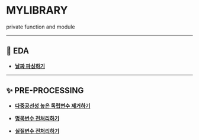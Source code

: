 # MYLIBRARY
private function and module

---

## 🔎 EDA

- [**날짜 파싱하기**](https://github.com/jayarnim/MYLIBRARY/blob/main/parsing_date.py)

---

## ✨ PRE-PROCESSING

- [**다중공선성 높은 독립변수 제거하기**](https://github.com/jayarnim/MYLIBRARY/blob/main/drop_near.py)

- [**명목변수 전처리하기**](https://github.com/jayarnim/MYLIBRARY/blob/main/pre_nom.py)

- [**실질변수 전처리하기**](https://github.com/jayarnim/MYLIBRARY/blob/main/pre_real.py)
